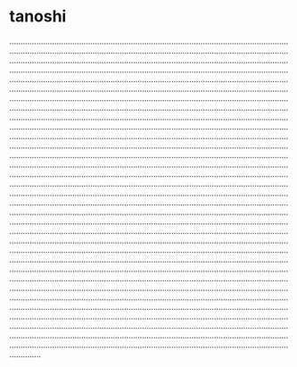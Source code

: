 # tanoshi

..........................................................................................................................................................................................................................................................................................................................................................................................................................................................................................................................................................................................................................................................................................................................................................................................................................................................................................................................................................................................................................................................................................................................................................................................................................................................................................................................................................................................................................................................................................................................................................................................................................................................................................................................................................................................................................................................................................................................................................................................................................................................................................................................................................................................................................................................................................................................................................................................................................................................................................................................................................................................................................................................................................................................................................................................................................................................................................................................................................................................................................................................................................................................................................................................................................................................................................................................................................................................................................................................................................................................................................................................................................................................................................................................................................................................................................................................................................................................................................................................................................................................................................................................................................................................................................................................................